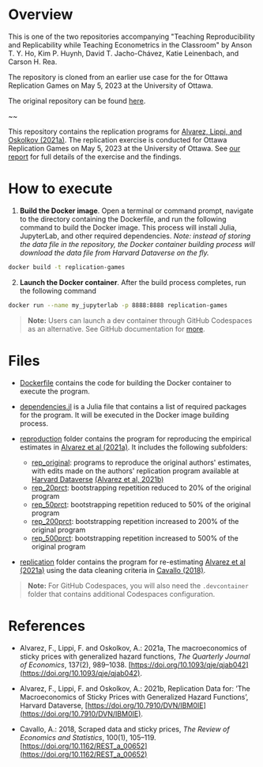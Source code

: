 # Overview

This is one of the two repositories accompanying "Teaching Reproducibility and Replicability while Teaching Econometrics in the Classroom" by Anson T. Y. Ho, Kim P. Huynh, David T. Jacho-Chávez, Katie Leinenbach, and Carson H. Rea.

The repository is cloned from an earlier use case for the for Ottawa Replication Games on May 5, 2023 at the University of Ottawa.

The original repository can be found [here](https://github.com/atyho/Ottawa-Replication-Games-2023.git).

~~

This repository contains the replication programs for [Alvarez, Lippi, and Oskolkov (2021a)](https://doi.org/10.1093/qje/qjab042). The replication exercise is conducted for Ottawa Replication Games on May 5, 2023 at the University of Ottawa. See [our report](Ho_Huynh_Rea_Replication_Report.pdf) for full details of the exercise and the findings. 

# How to execute

1. **Build the Docker image**. Open a terminal or command prompt, navigate to the directory containing the Dockerfile, and run the following command to build the Docker image. 
This process will install Julia, JupyterLab, and other required dependencies. 
*Note: instead of storing the data file in the repository, the Docker container building process will download the data file from Harvard Dataverse on the fly.*
````bash
docker build -t replication-games
````

2. **Launch the Docker container**. After the build process completes, run the following command
````bash
docker run --name my_jupyterlab -p 8888:8888 replication-games
````

> **Note:** Users can launch a dev container through GitHub Codespaces as an alternative. See GitHub documentation for [more](https://docs.github.com/en/codespaces/developing-in-codespaces/creating-a-codespace-for-a-repository).

# Files

- [Dockerfile](Dockerfile) contains the code for building the Docker container to execute the program. 

- [dependencies.jl](dependencies.jl) is a Julia file that contains a list of required packages for the program. It will be executed in the Docker image building process.

- [reproduction](reproduction) folder contains the program for reproducing the empirical estimates in [Alvarez et al (2021a)](https://doi.org/10.1093/qje/qjab042). It includes the following subfolders:
    - [rep_original](reproduction/rep_original): programs to reproduce the original authors' estimates, with edits made on the authors' replication program available at [Harvard Dataverse](https://doi.org/10.7910/DVN/IBM0IE) [(Alvarez et al, 2021b)](https://doi.org/10.7910/DVN/IBM0IE)
    - [rep_20prct](reproduction/rep_20prct): bootstrapping repetition reduced to 20% of the original program
    - [rep_50prct](reproduction/rep_50prct): bootstrapping repetition reduced to 50% of the original program
    - [rep_200prct](reproduction/rep_200prct): bootstrapping repetition increased to 200% of the original program
    - [rep_500prct](reproduction/rep_500prct): bootstrapping repetition increased to 500% of the original program

- [replication](replication) folder contains the program for re-estimating [Alvarez et al (2021a)](https://doi.org/10.1093/qje/qjab042) using the data cleaning criteria in [Cavallo (2018)](https://doi.org/10.1162/REST_a_00652).

> **Note:** For GitHub Codespaces, you will also need the `.devcontainer` folder that contains additional Codespaces configuration.

# References

- Alvarez, F., Lippi, F. and Oskolkov, A.: 2021a, The macroeconomics of sticky prices with generalized hazard functions, _The Quarterly Journal of Economics_, 137(2), 989–1038. [https://doi.org/10.1093/qje/qjab042](https://doi.org/10.1093/qje/qjab042).

- Alvarez, F., Lippi, F. and Oskolkov, A.: 2021b, Replication Data for: ’The Macroeconomics of Sticky Prices with Generalized Hazard Functions’, Harvard Dataverse, [https://doi.org/10.7910/DVN/IBM0IE](https://doi.org/10.7910/DVN/IBM0IE).

- Cavallo, A.: 2018, Scraped data and sticky prices, _The Review of Economics and Statistics_, 100(1), 105–119. [https://doi.org/10.1162/REST_a_00652](https://doi.org/10.1162/REST_a_00652)
